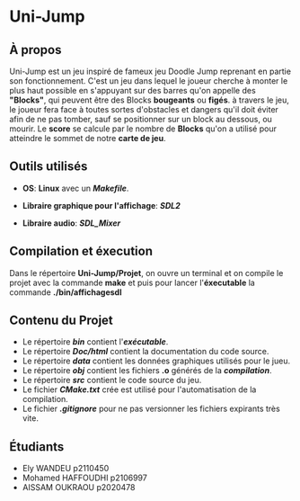 # Uni-Jump
## À propos
Uni-Jump est un jeu inspiré de fameux jeu Doodle Jump reprenant en partie son fonctionnement. C'est un jeu dans lequel le joueur cherche à monter le plus haut possible en s'appuyant sur des barres qu'on appelle des **"Blocks"**, qui peuvent être des Blocks **bougeants** ou **figés**. à travers le jeu, le joueur fera face à toutes sortes d'obstacles et dangers qu'il doit éviter afin de ne pas tomber, sauf se positionner sur un block au dessous, ou mourir. Le **score** se calcule par le nombre de **Blocks** qu'on a utilisé pour atteindre le sommet de notre **carte de jeu**.   
## Outils utilisés
- __OS__: **Linux** avec un **_Makefile_**.
- __Libraire graphique pour l'affichage__: **_SDL2_**

- __Libraire audio__: **_SDL_Mixer_** 

## Compilation et éxecution
Dans le répertoire **Uni-Jump/Projet**, on ouvre un terminal et on compile le projet avec la commande __make__ et puis pour lancer l'**éxecutable** la commande **./bin/affichagesdl**

## Contenu du Projet
- Le répertoire **_bin_** contient l'**_exécutable_**.
- Le répertoire **_Doc/html_** contient la documentation du code source.
- Le répertoire **_data_** contient les données graphiques utilisés pour le jueu.
- Le répertoire **_obj_** contient les fichiers **.o** générés de la **_compilation_**.
- Le répertoire **_src_** contient le code source du jeu.
- Le fichier **_CMake.txt_** crée est utilisé pour l'automatisation de la compilation. 
- Le fichier **_.gitignore_** pour ne pas versionner les fichiers expirants très vite.
## Étudiants
- Ely WANDEU p2110450
- Mohamed HAFFOUDHI p2106997
- AISSAM OUKRAOU p2020478
